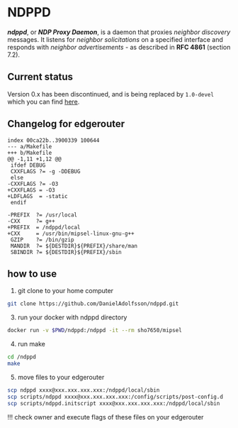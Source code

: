 # NDPPD

***ndppd***, or ***NDP Proxy Daemon***, is a daemon that proxies *neighbor discovery* messages. It listens for *neighbor solicitations* on a
specified interface and responds with *neighbor advertisements* - as described in **RFC 4861** (section 7.2).

## Current status

Version 0.x has been discontinued, and is being replaced by `1.0-devel` which you can find
[here](https://github.com/DanielAdolfsson/ndppd/tree/1.0-devel).

## Changelog for edgerouter

    index 00ca22b..3900339 100644
    --- a/Makefile
    +++ b/Makefile
    @@ -1,11 +1,12 @@
     ifdef DEBUG
     CXXFLAGS ?= -g -DDEBUG
     else
    -CXXFLAGS ?= -O3
    +CXXFLAGS = -O3
    +LDFLAGS  = -static
     endif

    -PREFIX  ?= /usr/local
    -CXX     ?= g++
    +PREFIX  = /ndppd/local
    +CXX     = /usr/bin/mipsel-linux-gnu-g++
     GZIP    ?= /bin/gzip
     MANDIR  ?= ${DESTDIR}${PREFIX}/share/man
     SBINDIR ?= ${DESTDIR}${PREFIX}/sbin

## how to use

1) git clone to your home computer

```bash
git clone https://github.com/DanielAdolfsson/ndppd.git
```

3) run your docker with ndppd directory

```bash
docker run -v $PWD/ndppd:/ndppd -it --rm sho7650/mipsel
```

4) run make

```bash
cd /ndppd
make
```

5) move files to your edgerouter

```bash
scp ndppd xxxx@xxx.xxx.xxx.xxx:/ndppd/local/sbin
scp scripts/ndppd xxxx@xxx.xxx.xxx.xxx:/config/scripts/post-config.d
scp scripts/ndppd.initscript xxxx@xxx.xxx.xxx.xxx:/ndppd/local/sbin
```

!!! check owner and execute flags of these files on your edgerouter